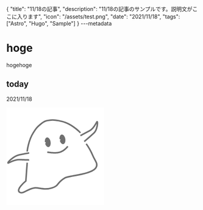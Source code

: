 {
  "title": "11/18の記事",
  "description": "11/18の記事のサンプルです。説明文がここに入ります",
  "icon": "/assets/test.png",
  "date": "2021/11/18",
  "tags": ["Astro", "Hugo", "Sample"]
}
---metadata

# hoge
hogehoge

## today
2021/11/18

![img](/assets/test.png)